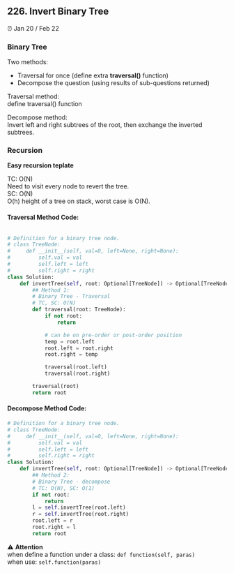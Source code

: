 ## 226. Invert Binary Tree

:alarm_clock: Jan 20 / Feb 22

### Binary Tree 
Two methods:
- Traversal for once (define extra **traversal()** function)
- Decompose the question (using results of sub-questions returned)

Traversal method:\
define traversal() function

Decompose method:\
Invert left and right subtrees of the root, then exchange the inverted subtrees.

### Recursion

**Easy recursion teplate**

TC: O(N)\
Need to visit every node to revert the tree.\
SC: O(N)\
O(h) height of a tree on stack, worst case is O(N).

#### Traversal Method Code:
```python

# Definition for a binary tree node.
# class TreeNode:
#     def __init__(self, val=0, left=None, right=None):
#         self.val = val
#         self.left = left
#         self.right = right
class Solution:
    def invertTree(self, root: Optional[TreeNode]) -> Optional[TreeNode]:
        ## Method 1:
        # Binary Tree - Traversal
        # TC, SC: O(N)
        def traversal(root: TreeNode):
            if not root:
                return

            # can be on pre-order or post-order position
            temp = root.left
            root.left = root.right
            root.right = temp

            traversal(root.left)
            traversal(root.right)

        traversal(root)
        return root

```

#### Decompose Method Code:
```python
# Definition for a binary tree node.
# class TreeNode:
#     def __init__(self, val=0, left=None, right=None):
#         self.val = val
#         self.left = left
#         self.right = right
class Solution:
    def invertTree(self, root: Optional[TreeNode]) -> Optional[TreeNode]:
        ## Method 2:
        # Binary Tree - decompose
        # TC: O(N), SC: O(1)
        if not root:
            return 
        l = self.invertTree(root.left)
        r = self.invertTree(root.right)
        root.left = r
        root.right = l
        return root
```

:warning: **Attention**\
when define a function under a class: `def function(self, paras)` \
when use: `self.function(paras)`
